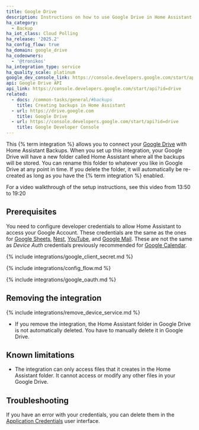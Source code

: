 ```yaml
---
title: Google Drive
description: Instructions on how to use Google Drive in Home Assistant.
ha_category:
  - Backup
ha_iot_class: Cloud Polling
ha_release: '2025.2'
ha_config_flow: true
ha_domain: google_drive
ha_codeowners:
  - '@tronikos'
ha_integration_type: service
ha_quality_scale: platinum
google_dev_console_link: https://console.developers.google.com/start/api?id=drive
api: Google Drive API
api_link: https://console.developers.google.com/start/api?id=drive
related:
  - docs: /common-tasks/general/#backups
    title: Creating backups in Home Assistant
  - url: https://drive.google.com
    title: Google Drive
  - url: https://console.developers.google.com/start/api?id=drive
    title: Google Developer Console
---
```


This {% term integration %} allows you to connect your [Google Drive](https://drive.google.com) with Home Assistant Backups. When you set up this integration, your Google Drive will have a new folder called Home Assistant where all the backups will be stored. You can rename this folder to whatever you like in Google Drive at any point in time. If you delete the folder, it will automatically be re-created as long as you have the {% term integration %} enabled.

For a video walkthrough of the setup instructions, see this video from 13:50 to 19:20
<lite-youtube videoid="pZlYu9bN72U" videoStartAt="830" videotitle="Automate Your Home Assistant Backups Like A Pro!" posterquality="maxresdefault"></lite-youtube>

## Prerequisites

You need to configure developer credentials to allow Home Assistant to access your Google Account.
These credentials are the same as the ones for [Google Sheets](/integrations/google_sheets), [Nest](/integrations/nest), [YouTube](/integrations/youtube), and [Google Mail](/integrations/google_mail).
These are not the same as *Device Auth* credentials previously recommended for [Google Calendar](/integrations/google).

{% include integrations/google_client_secret.md %}

{% include integrations/config_flow.md %}

{% include integrations/google_oauth.md %}

## Removing the integration

{% include integrations/remove_device_service.md %}

- If you remove the integration, the Home Assistant folder in Google Drive is not automatically deleted. You have to manually delete it in Google Drive.

## Known limitations

- The integration can only access files that it creates in the Home Assistant folder. It cannot access or modify any other files in your Google Drive.

## Troubleshooting

If you have an error with your credentials, you can delete them in the [Application Credentials](/integrations/application_credentials/) user interface.
